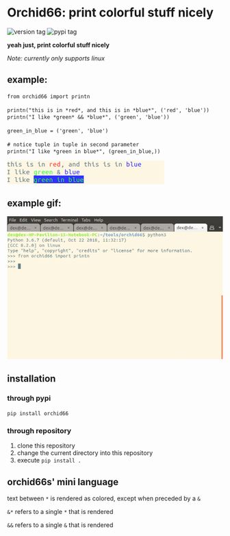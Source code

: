 # Orchid66: print colorful stuff nicely
![version tag](https://img.shields.io/static/v1.svg?label=version&message=1.0.3&color=3596e4)
![pypi tag](https://img.shields.io/static/v1.svg?label=pypi&message=1.0.3&color=87b031&link=https://pypi.org/project/orchid66/1.0.3/)

**yeah just, print colorful stuff nicely**

*Note: currently only supports linux*

## example:
```
from orchid66 import printn

printn("this is in *red*, and this is in *blue*", ('red', 'blue'))
printn("I like *green* && *blue*", ('green', 'blue'))

green_in_blue = ('green', 'blue')

# notice tuple in tuple in second parameter
printn("I like *green in blue*", (green_in_blue,))
```
![example output](exampleoutput.png)

## example gif:
![usage gif](usage_gif.gif)

## installation

### through pypi

`pip install orchid66`

### through repository
1. clone this repository
2. change the current directory into this repository
3. execute `pip install .`

## orchid66s' mini language
text between `*` is rendered as colored, except when preceded by a `&`

`&*` refers to a single `*` that is rendered

`&&` refers to a single `&` that is rendered
